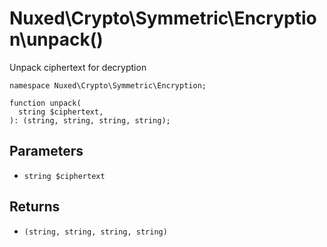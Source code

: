 # Nuxed\\Crypto\\Symmetric\\Encryption\\unpack()




Unpack ciphertext for decryption




``` Hack
namespace Nuxed\Crypto\Symmetric\Encryption;

function unpack(
  string $ciphertext,
): (string, string, string, string);
```




## Parameters




+ ` string $ciphertext `




## Returns




* ` (string, string, string, string) `